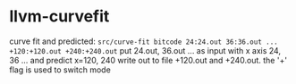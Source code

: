 llvm-curvefit
=============
curve fit and predicted: ``src/curve-fit bitcode 24:24.out 36:36.out ... +120:+120.out +240:+240.out``
put 24.out, 36.out ... as input with x axis 24, 36 ... 
and predict x=120, 240 write out to file +120.out and +240.out. 
the '+' flag is used to switch mode
